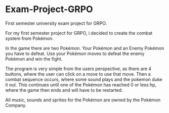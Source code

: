 # Exam-Project-GRPO
First semester university exam project for GRPO.

For my first semester project for GRPO, i decided to create the combat system from Pokémon.

In the game there are two Pokémon. Your Pokémon and an Enemy Pokémon you have to defeat. Use your Pokémon moves to defeat the enemy Pokémon and win the fight.

The program is very simple from the users perspective, as there are 4 buttons, where the user can click on a move to use that move. Then a combat sequence occurs, where some sound plays and the pokemon duke it out. 
This continues until one of the Pokémon has reached 0 or less hp, where the game then ends and will have to be restarted.

All music, sounds and sprites for the Pokémon are owned by the Pokémon Company.